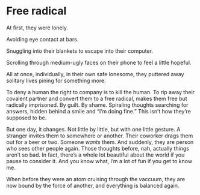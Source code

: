 # Free radical

At first, they were lonely.

Avoiding eye contact at bars.

Snuggling into their blankets to escape into their computer.

Scrolling through medium-ugly faces on their phone to feel a little hopeful.

All at once, individually, in their own safe lonesome, they puttered away solitary lives pining for something more.

To deny a human the right to company is to kill the human. To rip away their covalent partner and convert them to a free radical, makes them free but radically imprisoned. By guilt. By shame. Spiraling thoughts searching for answers, hidden behind a smile and “I’m doing fine.” This isn’t how they’re supposed to be.

But one day, it changes. Not little by little, but with one little gesture. A stranger invites them to somewhere or another. Their coworker drags them out for a beer or two. Someone _wants_ them. And suddenly, they are person who sees other people again. Those thoughts before, nah, actually things aren’t so bad. In fact, there’s a whole lot beautiful about the world if you pause to consider it. And you know what, I’m a lot of fun if you get to know me.

When before they were an atom cruising through the vaccuum, they are now bound by the force of another, and everything is balanced again.